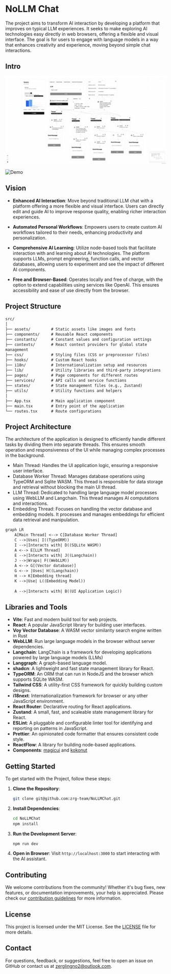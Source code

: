 # NoLLM Chat

The project aims to transform AI interaction by developing a platform that improves on typical LLM experiences. It seeks to make exploring AI technologies easy directly in web browsers, offering a flexible and visual interface. The goal is for users to engage with language models in a way that enhances creativity and experience, moving beyond simple chat interactions.

## Intro

![Intro Image](./public/intro.jpeg)

![Demo](./public/demo.gif)

## Vision

* **Enhanced AI Interaction**: Move beyond traditional LLM chat with a platform offering a more flexible and visual interface. Users can directly edit and guide AI to improve response quality, enabling richer interaction experiences.

* **Automated Personal Workflows**: Empowers users to create custom AI workflows tailored to their needs, enhancing productivity and personalization.

* **Comprehensive AI Learning**: Utilize node-based tools that facilitate interaction with and learning about AI technologies. The platform supports LLMs, prompt engineering, function calls, and vector databases, allowing users to experiment and see the impact of different AI components.

* **Free and Browser-Based**: Operates locally and free of charge, with the option to extend capabilities using services like OpenAI. This ensures accessibility and ease of use directly from the browser.

## Project Structure

```
src/
│
├── assets/         # Static assets like images and fonts
├── components/     # Reusable React components
├── constants/      # Constant values and configuration settings
├── contexts/       # React context providers for global state management
├── css/            # Styling files (CSS or preprocessor files)
├── hooks/          # Custom React hooks
├── i18n/           # Internationalization setup and resources
├── lib/            # Utility libraries and third-party integrations
├── pages/          # Page components for different routes
├── services/       # API calls and service functions
├── states/         # State management files (e.g., Zustand)
├── utils/          # Utility functions and helpers
│
├── App.tsx         # Main application component
├── main.tsx        # Entry point of the application
└── routes.tsx      # Route configurations
```

## Project Architecture

The architecture of the application is designed to efficiently handle different tasks by dividing them into separate threads. This ensures smooth operation and responsiveness of the UI while managing complex processes in the background.

* Main Thread: Handles the UI application logic, ensuring a responsive user interface.
* Database Worker Thread: Manages database operations using TypeORM and Sqlite WASM. This thread is responsible for data storage and retrieval without blocking the main UI thread.
* LLM Thread: Dedicated to handling large language model processes using WebLLM and Langchain. This thread manages AI computations and interactions.
* Embedding Thread: Focuses on handling the vector database and embedding models. It processes and manages embeddings for efficient data retrieval and manipulation.

```mermaid
graph LR
    A[Main Thread] <--> C[Database Worker Thread]
    C -->|Uses| I((TypeORM))
    I -->|Interacts with| D((SQLite WASM))
    A <--> E[LLM Thread]
    E -->|Interacts with| J((Langchain))
    J -->|Wraps| F((WebLLM))
    A <--> G[(Vector database)]
    G <--> |Uses| H((Langchain))
    H --> K[Embedding thread]
    K -->|Use| L((Embedding Model))
    
    A -->|Interacts with| B((UI Application Logic))
```

## Libraries and Tools

- **Vite**: Fast and modern build tool for web projects.
- **React**: A popular JavaScript library for building user interfaces.
- **Voy Vector Database**: A WASM vector similarity search engine written in Rust
- **WebLLM**: Run large language models in the browser without server dependencies.
- **Langchain**: LangChain is a framework for developing applications powered by large language models (LLMs)
- **Langgraph**: A graph-based language model.
- **shadcn**: A lightweight and fast state management library for React.
- **TypeORM**: An ORM that can run in NodeJS and the browser which supports SQLite WASM.
- **Tailwind CSS**: A utility-first CSS framework for quickly building custom designs.
- **i18next**: Internationalization framework for browser or any other JavaScript environment.
- **React Router**: Declarative routing for React applications.
- **Zustand**: A small, fast, and scaleable state management library for React.
- **ESLint**: A pluggable and configurable linter tool for identifying and reporting on patterns in JavaScript.
- **Prettier**: An opinionated code formatter that ensures consistent code style.
- **ReactFlow**: A library for building node-based applications.
- **Components**: [magicui](https://magicui.design) and [kokonut](https://kokonut.dev)

## Getting Started

To get started with the Project, follow these steps:

1. **Clone the Repository**: 
   ```bash
   git clone git@github.com:zrg-team/NoLLMChat.git
   ```
2. **Install Dependencies**:
   ```bash
   cd NoLLMChat
   npm install
   ```
3. **Run the Development Server**:
   ```bash
   npm run dev
   ```
4. **Open in Browser**: Visit `http://localhost:3000` to start interacting with the AI assistant.

## Contributing

We welcome contributions from the community! Whether it's bug fixes, new features, or documentation improvements, your help is appreciated. Please check our [contribution guidelines](https://github.com/zrg-team/NoLLMChat/blob/main/CONTRIBUTING.md) for more information.

## License

This project is licensed under the MIT License. See the [LICENSE](https://github.com/yourusername/ai-web-assistant/blob/main/LICENSE) file for more details.

## Contact

For questions, feedback, or suggestions, feel free to open an issue on GitHub or contact us at [zerglingno2@outlook.com](mailto:zerglingno2@outlook.com).
